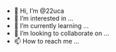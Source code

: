 - 👋 Hi, I’m @22uca
- 👀 I’m interested in ...
- 🌱 I’m currently learning ...
- 💞️ I’m looking to collaborate on ...
- 📫 How to reach me ...

<!---
22uca/22uca is a ✨ special ✨ repository because its `README.md` (this file) appears on your GitHub profile.
You can click the Preview link to take a look at your changes.
--->

